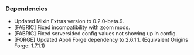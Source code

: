 ### Dependencies
- Updated Mixin Extras version to 0.2.0-beta.9.
- [FABRIC] Fixed incompatibility with zoom mods.
- [FABRIC] Fixed serversided config values not showing up in config.
- [FORGE] Updated Apoli Forge dependency to 2.6.1.1. (Equivalent Origins Forge: 1.7.1.1)